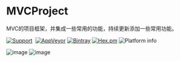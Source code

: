 # MVCProject
MVC的项目框架，并集成一些常用的功能，持续更新添加一些常用功能。

[![Support](https://img.shields.io/badge/support-iOS%207%2B%20-blue.svg?style=flat)](https://www.apple.com/nl/ios/)&nbsp;
[![AppVeyor](https://img.shields.io/appveyor/ci/gruntjs/grunt.svg?maxAge=2592000)](https://github.com/JWXIAN/MVCProject)
[![Bintray](https://img.shields.io/bintray/v/asciidoctor/maven/asciidoctorj.svg?maxAge=2592000)](https://img.shields.io/badge/version-1.0-green.svg)
[![Hex.pm](https://img.shields.io/hexpm/l/plug.svg?maxAge=2592000)]()
![Platform info](http://img.shields.io/cocoapods/p/YTKKeyValueStore.svg?style=flat)

![image](https://github.com/JWXIAN/MVCProject/blob/master/shot.png)
![image](https://github.com/JWXIAN/MVCProject/blob/master/a.gif)
